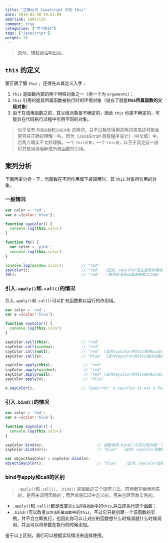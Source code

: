 ```yaml
---
title: "正确认识 JavaScript 中的 this"
date: 2018-01-20 19:21:09
abbrlink: 3a977c25
comment: true
categories: ["学习笔记"]
tags: ["JavaScript"]
weight: 10
---
```


> 原创，转载请注明出处。

## `this` 的定义

要正确了解 `this` ，还得先从其定义入手：

  1. `this` 是函数内部的两个特殊对象之一（另一个为 `arguments`）；
  2. `this` 引用的是其所属函数被执行时的环境对象（说白了就是**this所属函数的父级对象**）
  3. 由于在调用函数之前，其父级对象是不确定的，因此 `this` 也是不确定的，可能会在代码执行过程中引用不同的对象。

> 似乎没有 `所属函数`和`父级对象` 这两词，只不过我觉得用这两词来描述可能会更容易正确的理解一些。因为《JavaScript 高级程序设计》（中文版）中，后两点确实不太好理解，一个 `this对象`，一个 `this值`，以至于我之前一直将其错误地理解成所属函数的引用。

<!-- more -->

## 案列分析

下面再来分析一下，当函数在不同作用域下被调用时，其 `this` 对象所引用的对象。

### 一般情况

```javascript
var color = 'red';
var o ={color:'blue'};

function sayColor() {
  console.log(this.color)
}

function fN() {
  var color = 'pink';
  console.log(this.color)
}

console.log(window.color);        // "red"
sayColor();                       // "red"  （此处，sayColor是在全局作用域下调用的。sayColor()与window.sayColor()是一样的。）
fN();                             // "red"   (看你有没有正真理解第二点😂)
```

### 引入`.apply()`和`.call()`的情况

引入`.apply()`和`.call()`可以扩充函数赖以运行的作用域。

```javascript
var color = 'red';
var o ={color:'blue'};

function sayColor() {
  console.log(this.color)
}

sayColor.call(this);              // "red"
sayColor.call(window);            // "red"
sayColor.call(null);              // "red"  (此时sayColor的this指向window)
sayColor.call(o);                 // "blue"  (此时sayColor的this指向对象o)

sayColor.apply(this);              // "red"
sayColor.apply(window);            // "red"
sayColor.apply(null);              // "red" (此时sayColor的this指向window)
sayColor.apply(o);                 // "blue"

o.sayColor();                     // TypeError: o.sayColor is not a function
```

### 引入`.bind()`的情况

```javascript
var color = 'red';
var o ={color:'blue'};

function sayColor() {
  console.log(this.color)
}

sayColor.bind(o);                        // 函数调用.bind()方法只是创建一个该函数的实例，并不会立即执行
sayColor.bind(o)();                      // "blue"  （此时，sayColor函数的this指向对象o）

var objectSayColor = sayColor.bind(o);
objectSayColor();                        // "blue"   （此时，sayColor函数的this指向对象o）
```

###  bind与apply和call的区别

> `.apply()`和`.call()`、`.bind()` 是函数的三个固有方法。前两者非继承而来的，是用来调用函数的；而后者是ES5中定义的，用来创建函数实例的。

  - `.apply()`和`.call()`都是改变`该方法所属函数`中的`this`,并立即执行这个函数；
  - `.bind()`可以改变`该方法所属函数`中的`this`，不过它只是创建一个该函数的实例，并不会立即执行，也因此你可以让对应的函数想什么时候调就什么时候调用，并且可以将参数在执行的时候添加。

鉴于以上区别，我们可以根据实际情况来选择使用。
